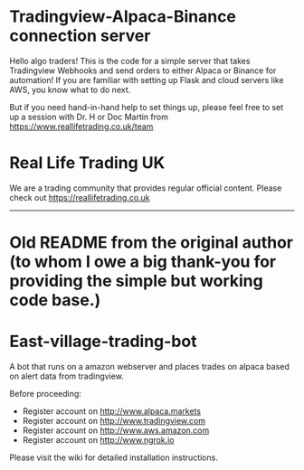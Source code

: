 # Tradingview-Alpaca-Binance connection server

Hello algo traders! This is the code for a simple server that takes Tradingview Webhooks and send orders to either Alpaca or Binance for automation! If you are familiar with setting up Flask and cloud servers like AWS, you know what to do next.

But if you need hand-in-hand help to set things up, please feel free to set up a session with Dr. H or Doc Martin from https://www.reallifetrading.co.uk/team

# Real Life Trading UK

We are a trading community that provides regular official content. Please check out https://reallifetrading.co.uk



---
# Old README from the original author (to whom I owe a big thank-you for providing the simple but working code base.)

# East-village-trading-bot
A bot that runs on a amazon webserver and places trades on alpaca based on alert data from tradingview.

Before proceeding: 
  - Register account on http://www.alpaca.markets
  - Register account on http://www.tradingview.com
  - Register account on http://www.aws.amazon.com
  - Register account on http://www.ngrok.io

Please visit the wiki for detailed installation instructions. 
